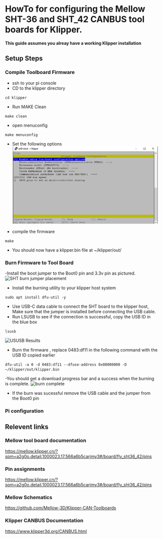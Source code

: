 # HowTo for configuring the Mellow SHT-36 and SHT_42 CANBUS tool boards for Klipper. 



**This guide assumes you alreay have a working Klipper installation**

## Setup Steps

### Compile Toolboard Firmware
- ssh to your pi console
- CD to the klipper directory
```
cd klipper
```
- Run MAKE Clean
```
make clean
```
- open menuconfig
```
make menuconfig
```
- Set the following options      
![Menu Config](./images/makemenuconfig_screenshot.png)

- compile the firmware
```
make
```
- You should now have a klipper.bin file at ~/klipper/out/

### Burn Firmware to Tool Board

-Install the boot jumper to the Boot0 pin and 3.3v pin as pictured. 
![SHT burn jumper placement](https://mellow.klipper.cn/images/boards/fly_sht36_42/usbflash.png)

- Install the burning utility to your klipper host system
```
sudo apt install dfu-util -y
```
- Use USB-C data cable to connect the SHT board to the klipper host, Make sure that the jumper is installed before connecting the USB cable.      
- Run LSUSB to see if the connection is successful, copy the USB ID in the blue box
```
lsusb
```
![USUSB Results](https://mellow.klipper.cn/images/boards/fly_sht36_42/6.png)

- Burn the firmware , replace 0483:df11 in the following command with the USB ID copied earlier
```
dfu-util -a 0 -d 0483:df11 --dfuse-address 0x08000000 -D ~/klipper/out/klipper.bin
```

-You should get a download progress bar and a success when the burning is complete. 
![burn complete](https://mellow.klipper.cn/images/boards/fly_sht36_42/7.png)

- If the burn was sucessful remove the USB cable and the jumper from the Boot0 pin
 
### Pi configuration

## Relevent links      
### Mellow tool board documentation      
https://mellow.klipper.cn/?spm=a2g0o.detail.1000023.17.566a6b5carjmy3#/board/fly_sht36_42/pins      

### Pin assignments      
https://mellow.klipper.cn/?spm=a2g0o.detail.1000023.17.566a6b5carjmy3#/board/fly_sht36_42/pins      

### Mellow Schematics        
https://github.com/Mellow-3D/Klipper-CAN-Toolboards      

### Klipper CANBUS Documentation     
https://www.klipper3d.org/CANBUS.html      

